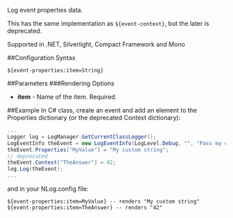 Log event properties data. 

This has the same implementation as `${event-context}`, but the later is deprecated. 

Supported in .NET, Silverlight, Compact Framework and Mono

##Configuration Syntax
```
${event-properties:item=String}
```

##Parameters
###Rendering Options
* **item** - Name of the item. Required.

##Example
In C# class, create an event and add an element to the Properties dictionary (or the deprecated Context dictionary):
```csharp
...
Logger log = LogManager.GetCurrentClassLogger();
LogEventInfo theEvent = new LogEventInfo(LogLevel.Debug, "", "Pass my custom value");
theEvent.Properties["MyValue"] = "My custom string";
// deprecated
theEvent.Context["TheAnswer"] = 42;
log.Log(theEvent);
...
```

and in your NLog.config file:

```
${event-properties:item=MyValue} -- renders "My custom string"
${event-properties:item=TheAnswer} -- renders "42"
```